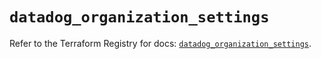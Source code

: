 # `datadog_organization_settings`

Refer to the Terraform Registry for docs: [`datadog_organization_settings`](https://registry.terraform.io/providers/datadog/datadog/3.41.0/docs/resources/organization_settings).
